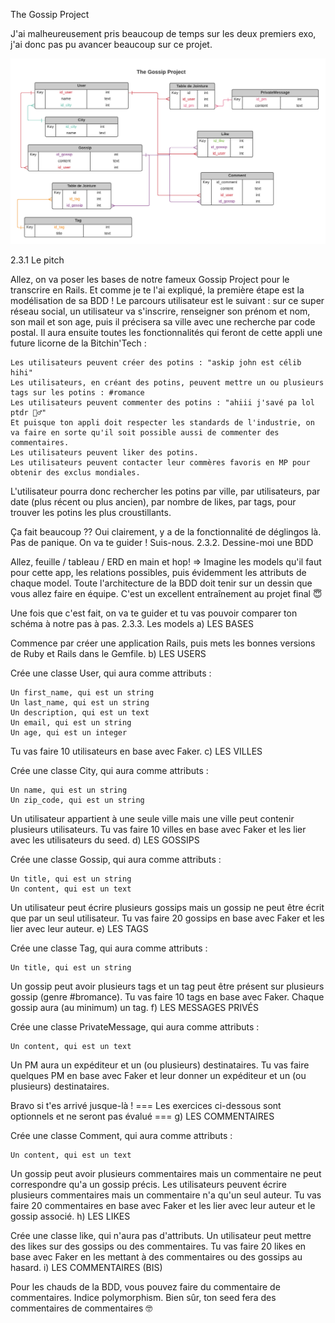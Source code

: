 The Gossip Project

J'ai malheureusement pris beaucoup de temps sur les deux premiers exo, j'ai donc pas pu avancer beaucoup sur ce projet. 


<img src=https://github.com/Nekall/The_Gossip_Project/blob/main/Diagramme%20The%20Gossip%20Project.png>



































2.3.1 Le pitch

Allez, on va poser les bases de notre fameux Gossip Project pour le transcrire en Rails. Et comme je te l'ai expliqué, la première étape est la modélisation de sa BDD !
Le parcours utilisateur est le suivant : sur ce super réseau social, un utilisateur va s'inscrire, renseigner son prénom et nom, son mail et son age, puis il précisera sa ville avec une recherche par code postal.
Il aura ensuite toutes les fonctionnalités qui feront de cette appli une future licorne de la Bitchin'Tech :

    Les utilisateurs peuvent créer des potins : "askip john est célib hihi"
    Les utilisateurs, en créant des potins, peuvent mettre un ou plusieurs tags sur les potins : #romance
    Les utilisateurs peuvent commenter des potins : "ahiii j'savé pa lol ptdr 💁‍♂️"
    Et puisque ton appli doit respecter les standards de l'industrie, on va faire en sorte qu'il soit possible aussi de commenter des commentaires.
    Les utilisateurs peuvent liker des potins.
    Les utilisateurs peuvent contacter leur commères favoris en MP pour obtenir des exclus mondiales.

L'utilisateur pourra donc rechercher les potins par ville, par utilisateurs, par date (plus récent ou plus ancien), par nombre de likes, par tags, pour trouver les potins les plus croustillants.

Ça fait beaucoup ?? Oui clairement, y a de la fonctionnalité de déglingos là. Pas de panique. On va te guider ! Suis-nous.
2.3.2. Dessine-moi une BDD

Allez, feuille / tableau / ERD en main et hop! => Imagine les models qu'il faut pour cette app, les relations possibles, puis évidemment les attributs de chaque model. Toute l'architecture de la BDD doit tenir sur un dessin que vous allez faire en équipe. C'est un excellent entraînement au projet final 😇

Une fois que c'est fait, on va te guider et tu vas pouvoir comparer ton schéma à notre pas à pas.
2.3.3. Les models
a) LES BASES

Commence par créer une application Rails, puis mets les bonnes versions de Ruby et Rails dans le Gemfile.
b) LES USERS

Crée une classe User, qui aura comme attributs :

    Un first_name, qui est un string
    Un last_name, qui est un string
    Un description, qui est un text
    Un email, qui est un string
    Un age, qui est un integer

Tu vas faire 10 utilisateurs en base avec Faker.
c) LES VILLES

Crée une classe City, qui aura comme attributs :

    Un name, qui est un string
    Un zip_code, qui est un string

Un utilisateur appartient à une seule ville mais une ville peut contenir plusieurs utilisateurs.
Tu vas faire 10 villes en base avec Faker et les lier avec les utilisateurs du seed.
d) LES GOSSIPS

Crée une classe Gossip, qui aura comme attributs :

    Un title, qui est un string
    Un content, qui est un text

Un utilisateur peut écrire plusieurs gossips mais un gossip ne peut être écrit que par un seul utilisateur.
Tu vas faire 20 gossips en base avec Faker et les lier avec leur auteur.
e) LES TAGS

Crée une classe Tag, qui aura comme attributs :

    Un title, qui est un string

Un gossip peut avoir plusieurs tags et un tag peut être présent sur plusieurs gossip (genre #bromance).
Tu vas faire 10 tags en base avec Faker. Chaque gossip aura (au minimum) un tag.
f) LES MESSAGES PRIVÉS

Crée une classe PrivateMessage, qui aura comme attributs :

    Un content, qui est un text

Un PM aura un expéditeur et un (ou plusieurs) destinataires.
Tu vas faire quelques PM en base avec Faker et leur donner un expéditeur et un (ou plusieurs) destinataires.

Bravo si t'es arrivé jusque-là !
=== Les exercices ci-dessous sont optionnels et ne seront pas évalué ===
g) LES COMMENTAIRES

Crée une classe Comment, qui aura comme attributs :

    Un content, qui est un text

Un gossip peut avoir plusieurs commentaires mais un commentaire ne peut correspondre qu'a un gossip précis.
Les utilisateurs peuvent écrire plusieurs commentaires mais un commentaire n'a qu'un seul auteur.
Tu vas faire 20 commentaires en base avec Faker et les lier avec leur auteur et le gossip associé.
h) LES LIKES

Crée une classe like, qui n'aura pas d'attributs.
Un utilisateur peut mettre des likes sur des gossips ou des commentaires.
Tu vas faire 20 likes en base avec Faker en les mettant à des commentaires ou des gossips au hasard.
i) LES COMMENTAIRES (BIS)

Pour les chauds de la BDD, vous pouvez faire du commentaire de commentaires. Indice polymorphism. Bien sûr, ton seed fera des commentaires de commentaires 🤓
